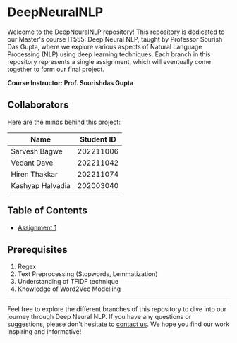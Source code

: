 # DeepNeuralNLP

Welcome to the DeepNeuralNLP repository! This repository is dedicated to our Master's course IT555: Deep Neural NLP, taught by Professor Sourish Das Gupta, where we explore various aspects of Natural Language Processing (NLP) using deep learning techniques. Each branch in this repository represents a single assignment, which will eventually come together to form our final project.

**Course Instructor: Prof. Sourishdas Gupta**

## Collaborators

Here are the minds behind this project:

| Name           | Student ID  |
|----------------|-------------|
| Sarvesh Bagwe  | 202211006   |
| Vedant Dave    | 202211042   |
| Hiren Thakkar  | 202211074   |
| Kashyap Halvadia | 202003040 |

## Table of Contents

- [Assignment 1](https://github.com/Sarvesh1814/DeepNeuralNLP/tree/Assignment-1-Train-Word2Vec-on-peS2o-Dataset-(AllenNLP))



## Prerequisites

1. Regex
2. Text Preprocessing (Stopwords, Lemmatization)
3. Understanding of TFIDF technique
4. Knowledge of Word2Vec Modelling



---

Feel free to explore the different branches of this repository to dive into our journey through Deep Neural NLP. If you have any questions or suggestions, please don't hesitate to [contact us](mailto:sbagwe9@gmail.com). We hope you find our work inspiring and informative!
